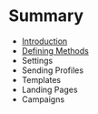 # Summary

* [Introduction](README.md)
* [Defining Methods](methods.md)
* Settings
* Sending Profiles
* Templates
* Landing Pages
* Campaigns

